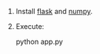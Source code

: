 1. Install [flask](http://flask.pocoo.org/) and [numpy](http://numpy.scipy.org/).

2. Execute:

    python app.py

